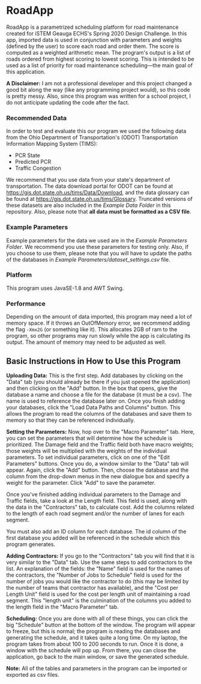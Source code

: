# RoadApp
RoadApp is a parametrized scheduling platform for road maintenance created for iSTEM Geauga ECHS's Spring 2020 Design Challenge. In this app, imported data is used in conjunction with parameters and weights (defined by the user) to score each road and order them. The score is computed as a weighted arithmetic mean. The program's output is a list of roads ordered from highest scoring to lowest scoring. This is intended to be used as a list of priority for road maintenance scheduling&mdash;the main goal of this application.

**A Disclaimer:** I am not a professional developer and this project changed a good bit along the way (like any programming project would), so this code is pretty messy. Also, since this program was written for a school project, I do not anticipate updating the code after the fact.

### Recommended Data
In order to test and evaluate this our program we used the following data from the Ohio Department of Transportation's (ODOT) Transportation Information Mapping System (TIMS):

* PCR State
* Predicted PCR
* Traffic Congestion

We recommend that you use data from your state's department of transportation. The data download portal for ODOT can be found at <https://gis.dot.state.oh.us/tims/Data/Download>, and the data glossary can be found at <https://gis.dot.state.oh.us/tims/Glossary>. Truncated versions of these datasets are also included in the *Example Data Folder* in this repository. Also, please note that **all data must be formatted as a CSV file**.

### Example Parameters
Example parameters for the data we used are in the *Example Parameters Folder*. We recommend you use these parameters for testing only. Also, if you choose to use them, please note that you will have to update the paths of the databases in *Example Parameters/dataset_settings.csv* file. 

### Platform
This program uses JavaSE-1.8 and AWT Swing.

### Performance
Depending on the amount of data imported, this program may need a lot of memory space. If it throws an OutOfMemory error, we recommend adding the flag `-Xmx2G` (or something like it). This allocates 2GB of ram to the program, so other programs may run slowly while the app is calculating its output. The amount of memory may need to be adjusted as well.

## Basic Instructions in How to Use this Program

**Uploading Data:** This is the first step. Add databases by clicking on the "Data" tab (you should already be there if you just opened the application) and then clicking on the "Add" button. In the box that opens, give the database a name and choose a file for the database (it must be a csv). The name is used to reference the database later on. Once you finish adding your databases, click the "Load Data Paths and Columns" button. This allows the program to read the columns of the databases and save them to memory so that they can be referenced individually.

**Setting the Parameters:** Now, hop over to the "Macro Parameter" tab. Here, you can set the parameters that will determine how the schedule is prioritized. The Damage field and the Traffic field both have macro weights; those weights will be multiplied with the weights of the individual parameters. To set individual parameters, click on one of the "Edit Parameters" buttons. Once you do, a window similar to the "Data" tab will appear. Again, click the "Add" button. Then, choose the database and the column from the drop-down menus in the new dialogue box and specify a weight for the parameter. Click "Add" to save the parameter.

Once you've finished adding individual parameters to the Damage and Traffic fields, take a look at the Length field. This field is used, along with the data in the "Contractors" tab, to calculate cost. Add the columns related to the length of each road segment and/or the number of lanes for each segment.

You must also add an ID column for each database. The id column of the first database you added will be referenced in the schedule which this program generates.

**Adding Contractors:** If you go to the "Contractors" tab you will find that it is very similar to the "Data" tab. Use the same steps to add contractors to the list. An explanation of the fields: the "Name" field is used for the names of the contractors, the "Number of Jobs to Schedule" field is used for the number of jobs you would like the contractor to do (this may be limited by the number of teams that contractor has available), and the "Cost per Length Unit" field is used for the cost per length unit of maintaining a road segment. This "length unit" is the culmination of the columns you added to the length field in the "Macro Parameter" tab.

**Scheduling:** Once you are done with all of these things, you can click the big "Schedule" button at the bottom of the window. The program will appear to freeze, but this is normal; the program is reading the databases and generating the schedule, and it takes quite a long time. On my laptop, the program takes from about 100 to 200 seconds to run. Once it is done, a window with the schedule will pop up. From there, you can close the application, go back to the main window, or save the generated schedule.

**Note:** All of the tables and parameters in the program can be imported or exported as csv files.

